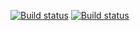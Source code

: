 [![Build status](https://ci.appveyor.com/api/projects/status/u7j6cu4hhb8rmhg5?svg=true)](https://ci.appveyor.com/project/Berendoska/bankcard)
[![Build status](https://ci.appveyor.com/api/projects/status/u7j6cu4hhb8rmhg5/branch/main?svg=true)](https://ci.appveyor.com/project/Berendoska/bankcard/branch/main)
